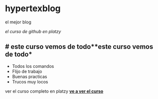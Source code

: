  # hypertexblog
el mejor blog

*el curso de github en platzy*
> 
## # este curso vemos de todo**este curso vemos de todo*

- Todos los comandos
- Flijo de trabajo
- Buenas practicas
- Trucos muy locos

ver el curso completo en  platzy [**ve a ver el curso**](https://platzi.com/new-home/clases/1557-git-github/19977-readmemd-es-una-excelente-practica/)